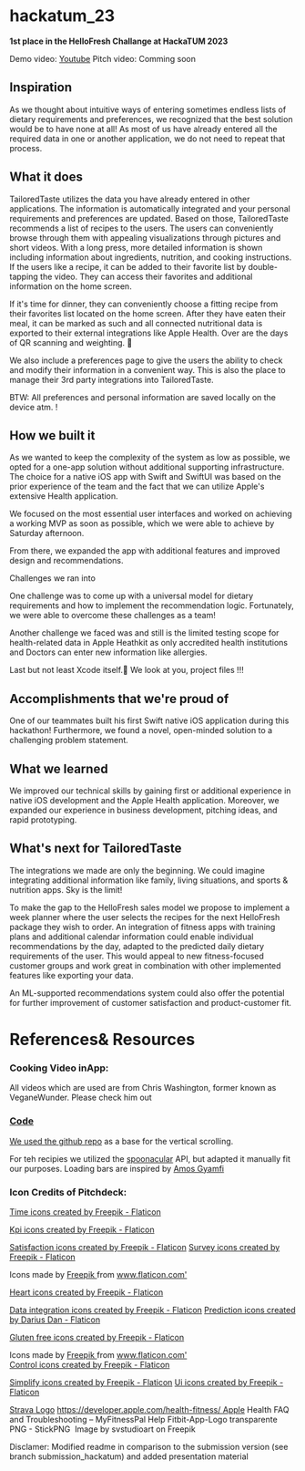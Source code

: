 # hackatum_23

**1st place in the HelloFresh Challange at HackaTUM 2023**

Demo video: [Youtube](https://youtu.be/i1yRlBGizt8)
Pitch video: Comming soon


## Inspiration

As we thought about intuitive ways of entering sometimes endless lists of dietary requirements and preferences, we recognized that the best solution would be to have none at all! As most of us have already entered all the required data in one or another application, we do not need to repeat that process.

## What it does

TailoredTaste utilizes the data you have already entered in other applications. The information is automatically integrated and your personal requirements and preferences are updated. Based on those, TailoredTaste recommends a list of recipes to the users. The users can conveniently browse through them with appealing visualizations through pictures and short videos. With a long press, more detailed information is shown including information about ingredients, nutrition, and cooking instructions. If the users like a recipe, it can be added to their favorite list by double-tapping the video. They can access their favorites and additional information on the home screen.

If it's time for dinner, they can conveniently choose a fitting recipe from their favorites list located on the home screen. After they have eaten their meal, it can be marked as such and all connected nutritional data is exported to their external integrations like Apple Health. Over are the days of QR scanning and weighting. 🥳

We also include a preferences page to give the users the ability to check and modify their information in a convenient way. This is also the place to manage their 3rd party integrations into TailoredTaste.

BTW: All preferences and personal information are saved locally on the device atm. !

## How we built it

As we wanted to keep the complexity of the system as low as possible, we opted for a one-app solution without additional supporting infrastructure. The choice for a native iOS app with Swift and SwiftUI was based on the prior experience of the team and the fact that we can utilize Apple's extensive Health application.

We focused on the most essential user interfaces and worked on achieving a working MVP as soon as possible, which we were able to achieve by Saturday afternoon.

From there, we expanded the app with additional features and improved design and recommendations.

Challenges we ran into

One challenge was to come up with a universal model for dietary requirements and how to implement the recommendation logic. Fortunately, we were able to overcome these challenges as a team!

Another challenge we faced was and still is the limited testing scope for health-related data in Apple Heathkit as only accredited health institutions and Doctors can enter new information like allergies.

Last but not least Xcode itself.🥲 We look at you, project files !!!

## Accomplishments that we're proud of

One of our teammates built his first Swift native iOS application during this hackathon! Furthermore, we found a novel, open-minded solution to a challenging problem statement.

## What we learned

We improved our technical skills by gaining first or additional experience in native iOS development and the Apple Health application. Moreover, we expanded our experience in business development, pitching ideas, and rapid prototyping.

## What's next for TailoredTaste

The integrations we made are only the beginning. We could imagine integrating additional information like family, living situations, and sports & nutrition apps. Sky is the limit!

To make the gap to the HelloFresh sales model we propose to implement a week planner where the user selects the recipes for the next HelloFresh package they wish to order. An integration of fitness apps with training plans and additional calendar information could enable individual recommendations by the day, adapted to the predicted daily dietary requirements of the user. This would appeal to new fitness-focused customer groups and work great in combination with other implemented features like exporting your data.

An ML-supported recommendations system could also offer the potential for further improvement of customer satisfaction and product-customer fit.


# References& Resources

### Cooking Video inApp:
All videos which are used are from Chris Washington, former known as VeganeWunder. Please check him out <a href="[https://www.flaticon.com/free-icons/time](https://youtube.com/@VeganeWunder?si=bQrKGsr9NDuHEzD3)" title="Youtube - Chris Washington">

### Code
We used the [github repo](https://github.com/GireshD/TiktokSwiftUI) as a base for the vertical scrolling. 

For teh recipies we utilized the [spoonacular](https://spoonacular.com) API, but adapted it manually fit our purposes. 
Loading bars are inspired by [Amos Gyamfi](https://cindori.com/developer/swiftui-animation-loading)


### Icon Credits of Pitchdeck: 
<a href="https://www.flaticon.com/free-icons/time" title="time icons">Time icons created by Freepik - Flaticon</a>

<a href="https://www.flaticon.com/free-icons/kpi" title="kpi icons">Kpi icons created by Freepik - Flaticon</a>

<a href="https://www.flaticon.com/free-icons/satisfaction" title="satisfaction icons">Satisfaction icons created by Freepik - Flaticon</a>
<a href="https://www.flaticon.com/free-icons/survey" title="survey icons">Survey icons created by Freepik - Flaticon</a>


<div> Icons made by <a href="https://www.freepik.com" title="Freepik"> Freepik </a> from <a href="https://www.flaticon.com/" title="Flaticon">www.flaticon.com'</a></div>


<a href="https://www.flaticon.com/free-icons/heart" title="heart icons">Heart icons created by Freepik - Flaticon</a>

<a href="https://www.flaticon.com/free-icons/data-integration" title="data integration icons">Data integration icons created by Freepik - Flaticon</a>
<a href="https://www.flaticon.com/free-icons/prediction" title="prediction icons">Prediction icons created by Darius Dan - Flaticon</a>

<a href="https://www.flaticon.com/free-icons/gluten-free" title="gluten free icons">Gluten free icons created by Freepik - Flaticon</a>
<div> Icons made by <a href="https://www.freepik.com" title="Freepik"> Freepik </a> from <a href="https://www.flaticon.com/" title="Flaticon">www.flaticon.com'</a></div>
<a href="https://www.flaticon.com/free-icons/control" title="control icons">Control icons created by Freepik - Flaticon</a>


<a href="https://www.flaticon.com/free-icons/simplify" title="simplify icons">Simplify icons created by Freepik - Flaticon</a>
<a href="https://www.flaticon.com/free-icons/ui" title="ui icons">Ui icons created by Freepik - Flaticon</a>

[Strava Logo](https://www.strava.com/mobile)
https://developer.apple.com/health-fitness/ Apple Health FAQ and Troubleshooting – MyFitnessPal Help
Fitbit-App-Logo transparente PNG - StickPNG  Image by svstudioart on Freepik

Disclamer: Modified readme in comparison to the submission version (see branch submission_hackatum) and added presentation material
